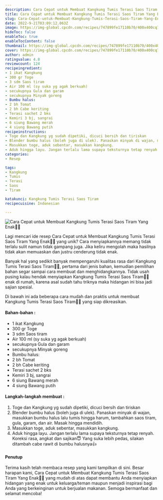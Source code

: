 ```yaml
---
description: Cara Cepat untuk Membuat Kangkung Tumis Terasi Saos Tiram Yang Enak"
title: Cara Cepat untuk Membuat Kangkung Tumis Terasi Saos Tiram Yang Enak
slug: Cara-Cepat-untuk-Membuat-Kangkung-Tumis-Terasi-Saos-Tiram-Yang-Enak
date: 2022-9-21T03:09:12.063Z
image: https://img-global.cpcdn.com/recipes/747899fe17110b70/400x400cq70/photo.jpg
hideToc: false
enableToc: true
enableTocContent: false
thumbnail: https://img-global.cpcdn.com/recipes/747899fe17110b70/400x400cq70/photo.jpg
cover: https://img-global.cpcdn.com/recipes/747899fe17110b70/400x400cq70/photo.jpg
author: admin
ratingvalue: 4.8
reviewcount: 124
recipeingredient:
- 1 ikat Kangkung
- 300 gr Toge
- 3 sdm Saos tiram
- Air 100 ml (sy suka yg agak berkuah)
- secukupnya Gula dan garam
- secukupnya Minyak goreng
- Bumbu halus:
- 2 bh Tomat
- 2 bh Cabe keriting
- Terasi sachet 2 bks
- Kemiri 3 bj, sangrai
- 6 siung Bawang merah
- 4 siung Bawang putih
recipeinstructions:
- Toge dan Kangkung yg sudah dipetiki, dicuci bersih dan tiriskan
- Blender bumbu halus (boleh juga di ulek). Panaskan minyak di wajan, masukkan bumbu halus lalu tumis hingga harum, tambahkan saos tiram, gula, garam, dan air. Masak hingga mendidih.
- Masukkan toge, aduk sebentar, masukkan kangkung.
- Aduk hingga layu. Jangan terlalu lama supaya teksturnya tetap renyah. Koreksi rasa, angkat dan sajikan😇 Yang suka lebih pedas, silakan ditambah cabe rawit di bumbu halusnya👍
categories:
- Resep

tags:
- Kangkung
- Tumis
- Terasi
- Saos
- Tiram

katakunci: Kangkung Tumis Terasi Saos Tiram
recipecuisine: Indonesian

---
```


![Cara Cepat untuk Membuat Kangkung Tumis Terasi Saos Tiram Yang Enak👩‍🍳](https://img-global.cpcdn.com/recipes/747899fe17110b70/400x400cq70/photo.jpg)

Lagi mencari ide resep Cara Cepat untuk Membuat Kangkung Tumis Terasi Saos Tiram Yang Enak👩‍🍳 yang unik? Cara menyiapkannya memang tidak terlalu sulit namun tidak gampang juga. Jika keliru mengolah maka hasilnya tidak akan memuaskan dan justru cenderung tidak enak.

Banyak hal yang sedikit banyak mempengaruhi kualitas rasa dari Kangkung Tumis Terasi Saos Tiram👩‍🍳, pertama dari jenis bahan, kemudian pemilihan bahan segar sampai cara membuat dan menghidangkannya. Tidak usah pusing kalau hendak menyiapkan Kangkung Tumis Terasi Saos Tiram👩‍🍳 enak di rumah, karena asal sudah tahu triknya maka hidangan ini bisa jadi sajian spesial.

Di bawah ini ada beberapa cara mudah dan praktis untuk membuat Kangkung Tumis Terasi Saos Tiram👩‍🍳 yang siap dikreasikan.

<!--inarticleads1-->

#### Bahan-bahan :

- 1 ikat Kangkung
- 300 gr Toge
- 3 sdm Saos tiram
- Air 100 ml (sy suka yg agak berkuah)
- secukupnya Gula dan garam
- secukupnya Minyak goreng
- Bumbu halus:
- 2 bh Tomat
- 2 bh Cabe keriting
- Terasi sachet 2 bks
- Kemiri 3 bj, sangrai
- 6 siung Bawang merah
- 4 siung Bawang putih

<!--inarticleads2-->

#### Langkah-langkah membuat :

1. Toge dan Kangkung yg sudah dipetiki, dicuci bersih dan tiriskan
1. Blender bumbu halus (boleh juga di ulek). Panaskan minyak di wajan, masukkan bumbu halus lalu tumis hingga harum, tambahkan saos tiram, gula, garam, dan air. Masak hingga mendidih.
1. Masukkan toge, aduk sebentar, masukkan kangkung.
1. Aduk hingga layu. Jangan terlalu lama supaya teksturnya tetap renyah. Koreksi rasa, angkat dan sajikan😇 Yang suka lebih pedas, silakan ditambah cabe rawit di bumbu halusnya👍

#### Penutup

Terima kasih telah membaca resep yang kami tampilkan di sini. Besar harapan kami, Cara Cepat untuk Membuat Kangkung Tumis Terasi Saos Tiram Yang Enak👩‍🍳 yang mudah di atas dapat membantu Anda menyiapkan hidangan yang enak untuk keluarga/teman maupun menjadi inspirasi bagi Anda yang berkeinginan untuk berjualan makanan. Semoga bermanfaat dan selamat mencoba!